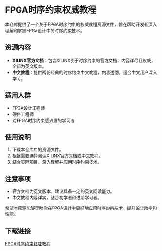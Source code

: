 # FPGA时序约束权威教程

本仓库提供了一个关于FPGA时序约束的权威教程资源文件，旨在帮助开发者深入理解和掌握FPGA设计中的时序约束技术。

## 资源内容

- **XILINX官方文档**：包含XILINX关于时序约束的官方文档，内容详尽且权威，全部为英文版本。
- **中文教程**：提供两份经典的时序约束中文教程，内容透彻，适合中文用户深入学习。

## 适用人群

- FPGA设计工程师
- 硬件工程师
- 对FPGA时序约束感兴趣的学习者

## 使用说明

1. 下载本仓库中的资源文件。
2. 根据需要选择阅读XILINX官方文档或中文教程。
3. 结合实际项目，深入理解并应用时序约束技术。

## 注意事项

- 官方文档为英文版本，建议具备一定的英文阅读能力。
- 中文教程内容详实，适合初学者和进阶学习者。

希望本资源能够帮助你在FPGA设计中更好地应用时序约束技术，提升设计效率和性能。

## 下载链接

[FPGA时序约束权威教程](https://pan.quark.cn/s/abf916891855)